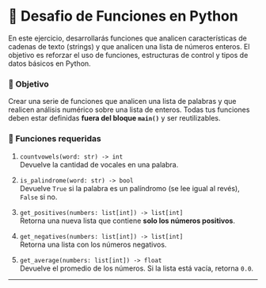 # 🧪 Desafio de Funciones en Python

En este ejercicio, desarrollarás funciones que analicen características de cadenas de texto (strings) y que analicen una lista de números enteros. El objetivo es reforzar el uso de funciones, estructuras de control y tipos de datos básicos en Python.

### 🎯 Objetivo
Crear una serie de funciones que analicen una lista de palabras y que realicen análisis numérico sobre una lista de enteros. Todas tus funciones deben estar definidas **fuera del bloque `main()`** y ser reutilizables.

### 🔧 Funciones requeridas

1. `countvowels(word: str) -> int`  
   Devuelve la cantidad de vocales en una palabra.

2. `is_palindrome(word: str) -> bool`  
   Devuelve `True` si la palabra es un palíndromo (se lee igual al revés), `False` si no.

3. `get_positives(numbers: list[int]) -> list[int]`  
   Retorna una nueva lista que contiene **solo los números positivos**.

4. `get_negatives(numbers: list[int]) -> list[int]`  
   Retorna una lista con los números negativos.

5. `get_average(numbers: list[int]) -> float`  
   Devuelve el promedio de los números. Si la lista está vacía, retorna `0.0`.
---

